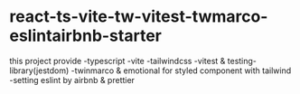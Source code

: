 # react-ts-vite-tw-vitest-twmarco-eslintairbnb-starter
this project provide
-typescript
-vite
-tailwindcss
-vitest & testing-library(jestdom)
-twinmarco & emotional for styled component with tailwind
-setting eslint by airbnb & prettier
